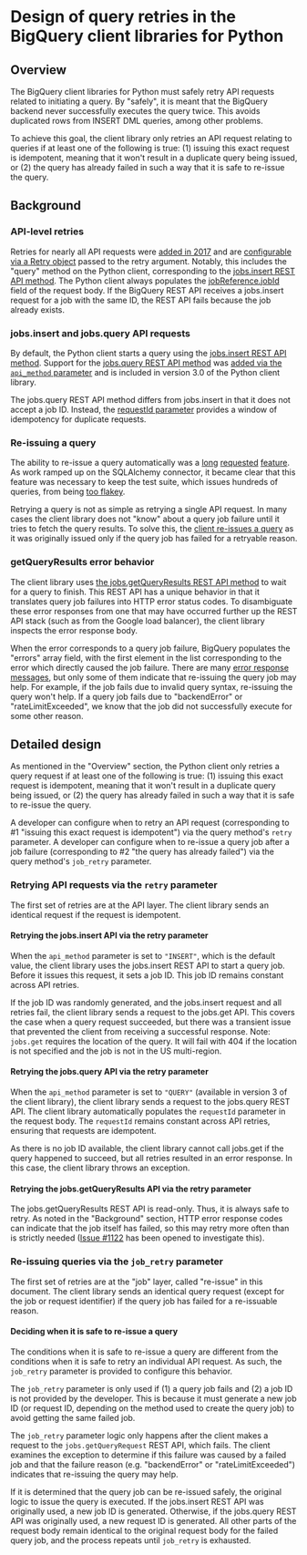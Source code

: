 # Design of query retries in the BigQuery client libraries for Python


## Overview

The BigQuery client libraries for Python must safely retry API requests related to initiating a query. By "safely", it is meant that the BigQuery backend never successfully executes the query twice. This avoids duplicated rows from INSERT DML queries, among other problems.

To achieve this goal, the client library only retries an API request relating to queries if at least one of the following is true: (1) issuing this exact request is idempotent, meaning that it won't result in a duplicate query being issued, or (2) the query has already failed in such a way that it is safe to re-issue the query.


## Background


### API-level retries

Retries for nearly all API requests were [added in 2017](https://github.com/googleapis/google-cloud-python/pull/4148) and are [configurable via a Retry object](https://googleapis.dev/python/google-api-core/latest/retry.html#google.api_core.retry.Retry) passed to the retry argument. Notably, this includes the "query" method on the Python client, corresponding to the [jobs.insert REST API method](https://cloud.google.com/bigquery/docs/reference/rest/v2/jobs/insert). The Python client always populates the [jobReference.jobId](https://cloud.google.com/bigquery/docs/reference/rest/v2/JobReference#FIELDS.job_id) field of the request body. If the BigQuery REST API receives a jobs.insert request for a job with the same ID, the REST API fails because the job already exists.


### jobs.insert and jobs.query API requests

By default, the Python client starts a query using the [jobs.insert REST API
method](https://cloud.google.com/bigquery/docs/reference/rest/v2/jobs/insert).
Support for the [jobs.query REST API
method](https://cloud.google.com/bigquery/docs/reference/rest/v2/jobs/query)
was [added via the `api_method`
parameter](https://github.com/googleapis/python-bigquery/pull/967) and is
included in version 3.0 of the Python client library.

The jobs.query REST API method differs from jobs.insert in that it does not accept a job ID. Instead, the [requestId parameter](https://cloud.google.com/bigquery/docs/reference/rest/v2/jobs/query#QueryRequest.FIELDS.request_id) provides a window of idempotency for duplicate requests.


### Re-issuing a query

The ability to re-issue a query automatically was a [long](https://github.com/googleapis/google-cloud-python/issues/5555) [requested](https://github.com/googleapis/python-bigquery/issues/14) [feature](https://github.com/googleapis/python-bigquery/issues/539). As work ramped up on the SQLAlchemy connector, it became clear that this feature was necessary to keep the test suite, which issues hundreds of queries, from being [too flakey](https://github.com/googleapis/python-bigquery-sqlalchemy/issues?q=is%3Aissue+is%3Aclosed+author%3Aapp%2Fflaky-bot+sort%3Acreated-asc).

Retrying a query is not as simple as retrying a single API request. In many
cases the client library does not "know" about a query job failure until it
tries to fetch the query results.  To solve this, the [client re-issues a
query](https://github.com/googleapis/python-bigquery/pull/837) as it was
originally issued only if the query job has failed for a retryable reason.


### getQueryResults error behavior

The client library uses [the jobs.getQueryResults REST API method](https://cloud.google.com/bigquery/docs/reference/rest/v2/jobs/getQueryResults) to wait for a query to finish. This REST API has a unique behavior in that it translates query job failures into HTTP error status codes. To disambiguate these error responses from one that may have occurred further up the REST API stack (such as from the Google load balancer), the client library inspects the error response body.

When the error corresponds to a query job failure, BigQuery populates the
"errors" array field, with the first element in the list corresponding to the
error which directly caused the job failure. There are many [error response
messages](https://cloud.google.com/bigquery/docs/error-messages), but only some
of them indicate that re-issuing the query job may help. For example, if the
job fails due to invalid query syntax, re-issuing the query won't help. If a
query job fails due to "backendError" or "rateLimitExceeded", we know that the
job did not successfully execute for some other reason.


## Detailed design

As mentioned in the "Overview" section, the Python client only retries a query request if at least one of the following is true: (1) issuing this exact request is idempotent, meaning that it won't result in a duplicate query being issued, or (2) the query has already failed in such a way that it is safe to re-issue the query.

A developer can configure when to retry an API request (corresponding to #1 "issuing this exact request is idempotent") via the query method's `retry` parameter. A developer can configure when to re-issue a query job after a job failure (corresponding to #2 "the query has already failed") via the query method's `job_retry` parameter.


### Retrying API requests via the `retry` parameter

The first set of retries are at the API layer. The client library sends an
identical request if the request is idempotent.

#### Retrying the jobs.insert API via the retry parameter

When the `api_method` parameter is set to `"INSERT"`, which is the default
value, the client library uses the jobs.insert REST API to start a query job.
Before it issues this request, it sets a job ID. This job ID remains constant
across API retries.

If the job ID was randomly generated, and the jobs.insert request and all retries fail, the client library sends a request to the jobs.get API. This covers the case when a query request succeeded, but there was a transient issue that prevented the client from receiving a successful response. Note: `jobs.get` requires the location of the query. It will fail with 404 if the location is not specified and the job is not in the US multi-region.


#### Retrying the jobs.query API via the retry parameter

When the `api_method` parameter is set to `"QUERY"` (available in version 3 of
the client library), the client library sends a request to the jobs.query REST
API. The client library automatically populates the `requestId` parameter in
the request body. The `requestId` remains constant across API retries, ensuring
that requests are idempotent.

As there is no job ID available, the client library cannot call jobs.get if the query happened to succeed, but all retries resulted in an error response. In this case, the client library throws an exception.


#### Retrying the jobs.getQueryResults API via the retry parameter

The jobs.getQueryResults REST API is read-only. Thus, it is always safe to
retry. As noted in the "Background" section, HTTP error response codes can
indicate that the job itself has failed, so this may retry more often than is
strictly needed 
([Issue #1122](https://github.com/googleapis/python-bigquery/issues/1122)
has been opened to investigate this).


### Re-issuing queries via the `job_retry` parameter

The first set of retries are at the "job" layer, called "re-issue" in this
document. The client library sends an identical query request (except for the
job or request identifier) if the query job has failed for a re-issuable reason.


#### Deciding when it is safe to re-issue a query

The conditions when it is safe to re-issue a query are different from the conditions when it is safe to retry an individual API request. As such, the `job_retry` parameter is provided to configure this behavior.

The `job_retry` parameter is only used if (1) a query job fails and (2) a job ID is not provided by the developer. This is because it must generate a new job ID (or request ID, depending on the method used to create the query job) to avoid getting the same failed job.

The `job_retry` parameter logic only happens after the client makes a request to the `jobs.getQueryRequest` REST API, which fails. The client examines the exception to determine if this failure was caused by a failed job and that the failure reason (e.g. "backendError" or "rateLimitExceeded") indicates that re-issuing the query may help.

If it is determined that the query job can be re-issued safely, the original logic to issue the query is executed. If the jobs.insert REST API was originally used, a new job ID is generated. Otherwise, if the jobs.query REST API was originally used, a new request ID is generated. All other parts of the request body remain identical to the original request body for the failed query job, and the process repeats until `job_retry` is exhausted.
